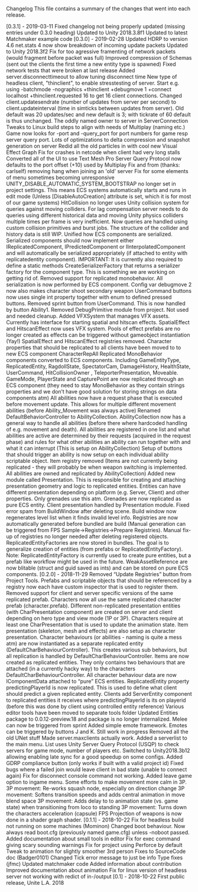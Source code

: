 Changelog
This file contains a summary of the changes that went into each release.

[0.3.1] - 2019-03-11
Fixed changelog not being properly updated (missing entries under 0.3.0 heading)
Updated to Unity 2018.3.8f1
Updated to latest Matchmaker example code
[0.3.0] - 2019-02-28
Updated HDRP to version 4.6
net.stats 4 now show breakdown of incoming update packets
Updated to Unity 2018.3f2
Fix for too agressive framenting of network packets (would fragment before packet was full)
Improved compression of Schemas (sent out the clients the first time a new entity type is spawned)
Fixed network tests that were broken at last release
Added server.disconnecttimeout to allow tuning disconnect time
New type of headless client, "thinclient", to enable stresstesting of server. Start e.g. using -batchmode -nographics +thinclient +debugmove 1 +connect localhost +thinclient.requested 16 to get 16 client connections.
Changed client.updatesendrate (number of updates from server per second) to client.updateinterval (time in simticks between updates from server). Old default was 20 updates/sec and new default is 3; with tickrate of 60 default is thus unchanged.
The oddly named owner to server in ServerConnection
Tweaks to Linux build steps to align with needs of Multiplay (naming etc.)
Game now looks for -port and -query_port for port numbers for game resp server query port.
Lots of optimizations to delta compression and snapshot generation on server
Redid all the old particles in with cool new Visual Effect Graph
Fix for crashes in netcode when client had very long stalls
Converted all of the UI to use Text Mesh Pro
Server Query Protocol now defaults to the port offset (+10) used by Multiplay
Fix and from (thanks: carlself) removing hang when joining an 'old' server
Fix for some elements of menu sometimes becoming unresponsive
UNITY_DISABLE_AUTOMATIC_SYSTEM_BOOTSTRAP no longer set in project settings. This means ECS systems automatically starts and runs in edit mode (Unless [DisableAutoCreation] attribute is set, which it is for most of our game systems)
HitCollision no longer uses Unity collision system for queries against moving colliders. For lag compensation server needs to do queries using different historical data and moving Unity physics colliders multiple times per frame is very inefficient. Now queries are handled using custom collision primitives and burst jobs. The structure of the collider and history data is still WIP.
Unified how ECS components are serialized. Serialized components should now implement either IReplicatedComponent, IPredictedComponent or IInterpolatedComponent and will automatically be serialized appropriately (if attached to entity with replicatedentity component). IMPORTANT: It is currently also required to define a static methods CreateSerializerFactory that returns a serializer factory for the component type. This is something we are working on getting rid of.
Removed support for replicated monobehavior. All serialization is now performed by ECS component.
Config var debugmove 2 now also makes character shoot secondary weapon
UserCommand buttons now uses single int property together with enum to defined pressed buttons.
Removed sprint button from UserCommand. This is now handled by button Ability1.
Removed DebugPrimitive module from project. Not used and needed cleanup.
Added VFXSystem that manages VFX assets. Currently has interface for starting spatial and hitscan effects.
SpatialEffect and HitscanEffect now uses VFX system. Pools of effect prefabs are no longer created as effects can be triggered without gameobject instantiation (Yay!)
SpatialEffect and HitscanEffect registries removed.
Character properties that should be replicated to all clients have been moved to to new ECS component CharacterRepAll
Replicated MonoBehavior components converted to ECS components. Including GameEntityType, ReplicatedEntity, RagdollState, SpectatorCam, DamageHistory, HealthState, UserCommand, HitCollisionOwner , TeleporterPresentation, Moveable.
GameMode, PlayerState and CapturePoint are now replicated through an ECS component (they need to stay MonoBehavior as they contain strings properties and we don’t have good solution for storing strings on data components atm)
All abilities now have a request phase that is executed before movement update. This allows for multiple different movement abilities (before Ability_Movement was always active)
Renamed DefaultBehaviorController to AbilityCollection. AbilityCollection now has a general way to handle all abilities (before there where hardcoded handling of e.g. movement and death). All abilities are registered in one list and what abilities are active are determined by their requests (acquired in the request phase) and rules for what other abilities an ability can run together with and what it can interrupt (This is setup on AbilityCollection)
Setup of buttons that should trigger an ability is now setup on each individual ability scriptable object.
Item registry removed (Items are not currently being replicated - they will probably be when weapon switching is implemented. All abilities are owned and replicated by AbilityCollection)
Added new module called Presentation. This is responsible for creating and attaching presentation geometry and logic to replicated entities. Entities can have different presentation depending on platform (e.g. Server, Client) and other properties. Only grenades use this atm.
Grenades are now replicated as pure ECS entity. Client presentation handled by Presentation module.
Fixed error spam from BuildWindow after deleting scene. Build window now regenerates level list when it finds invalid level info.
Registries are now automatically generated before bundled are build (Manual generation can be triggered from FPS Sample->Registries->Prepare Registries). Manual fix-up of registries no longer needed after deleting registered objects.
ReplicatedEntityFactories are now stored in bundles. The goal is to generalize creation of entities (from prefabs or ReplicatedEntityFactory). Note: ReplicatedEntityFactory is currently used to create pure entities, but a prefab like workflow might be used in the future.
WeakAssetReference are now blitable (struct and guid saved as ints) and can be stored on pure ECS components.
[0.2.0] - 2018-11-29
Removed “Update Registries” button from Project Tools. Prefabs and scriptable objects that should be referenced by a registry now each have custom inspector that is used to register them.
Removed support for client and server specific versions of the same replicated prefab.
Characters now all use the same replicated character prefab (character.prefab). Different non-replicated presentation entities (with CharPresentation component) are created on server and client depending on hero type and view mode (1P or 3P). Characters require at least one CharPresentation that is used to update the animation state. Item presentation (skeleton, mesh and effects) are also setup as character presentation.
Character behaviours (or abilities - naming is quite a mess atm) are now instantiated as a separate replicated entity (DefaultCharBehaviourController). This creates various sub behaviors, but all replication is handled by DefaultCharBehaviourController.
Items are now created as replicated entities. They only contains two behaviours that are attached (in a currently hacky way) to the characters DefaultCharBehaviourController.
All character behaviour data are now IComponentData attached to “pure” ECS entities.
ReplicatedEntity property predictingPlayerId is now replicated. This is used to define what client should predict a given replicated entity. Clients add ServerEntity component to replicated entities it receives where predictingPlayerId is its on playerid (before this was done by client using controlled entity reference)
Various editor tools have been moved to separate tools folder
Updated Entities package to 0.0.12-preview.18 and package is no longer internalized.
Melee can now be triggered from sprint
Added simple emote framework. Emotes can be triggered by buttons J and K. Still work in progress
Removed all the old UNet stuff
Made server.maxclients actually work.
Added a serverlist to the main menu. List uses Unity Server Query Protocol (USQP) to check servers for game mode, number of players etc.
Switched to Unity2018.3b12 allowing enabling late sync for a good speedup on some configs.
Added GDRP compliance button (only works if built with a valid project id)
Fixed bugs where a failed join would leave client in bad state (unable to connect again)
Fix for disconnect console command not working. Added leave game option to ingame menu.
Some efforts to make movement more calm in 3P.
3P movement: Re-works squash node, especially on direction change
3P movement: Softens transition speeds and adds central animation in move blend space
3P movement: Adds delay to to animation state (vs. game state) when transitioning from loco to standing
3P movement: Turns down the characters acceleration (capsule)
FPS Projection of weapons is now done in a shader graph shader.
[0.1.1] - 2018-10-22
Fix for headless build not running on some machines (Mominon)
Changed boot behaviour. Now always read boot.cfg (previously named game.cfg) unless -noboot passed.
Added documentation about small tools in editor
Fix for exec command giving scary sounding warnings
Fix for project using Perforce by default
Tweak to animation for slightly smoother 3rd person
Fixes to SourceCode doc (Badger0101)
Changed Tick error message to just be info
Type fixes (jfmc)
Updated matchmaker code
Added information about contribution
Improved documentation about animation
Fix for linux version of headless server not working with redict of in-/output
[0.1] - 2018-10-22
First public release, Unite L.A. 2018